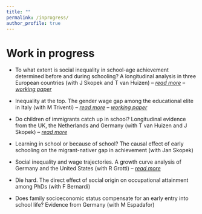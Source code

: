 ```yaml
---
title: ""
permalink: /inprogress/
author_profile: true
---
```


# Work in progress

- To what extent is social inequality in school-age achievement determined before and during schooling? A longitudinal analysis in three European countries (with J Skopek and T van Huizen) – [_read more_]() – [_working paper_](https://osf.io/preprints/socarxiv/yqt6n/)

- Inequality at the top. The gender wage gap among the educational elite in Italy (with M Triventi) – [_read more_]() – [_working paper_](https://osf.io/preprints/socarxiv/updgw/)

- Do children of immigrants catch up in school? Longitudinal evidence from the UK, the Netherlands and Germany (with T van Huizen and J Skopek) – [_read more_]()

- Learning in school or because of school? The causal effect of early schooling on the migrant-nativer gap in achievement (with Jan Skopek)

- Social inequality and wage trajectories. A growth curve analysis of Germany and the United States (with R Grotti) – [_read more_]()

- Die hard. The direct effect of social origin on occupational attainment among PhDs (with F Bernardi)

- Does family socioeconomic status compensate for an early entry into school life? Evidence from Germany (with M Espadafor)

<!--

WORK IN PROGRESS
•	Die hard. The direct effect of social origin on occupational attainment among PhDs (with F Bernardi)

•	Does family socio-economic status compensate for an early entry into school life? Evidence from Germany (with M Espadafor)



•	The power of mothers. Maternal education, parenting quality, and cognitive development in infancy (with L Ribeiro, J Skopek and HD Zachrisson)

•	Heterogeneous effects of school exposure on social inequality in cognitive development: Evidence from Germany (with Jan Skopek)

-->
